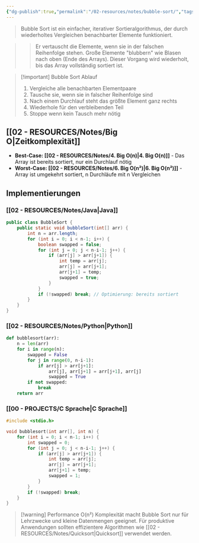 ```yaml
---
{"dg-publish":true,"permalink":"/02-resources/notes/bubble-sort/","tags":["algorithmen/sortierung","grundlagen/einfach","informatik/code/algorithmus","informatik/code/time-complexity"],"noteIcon":"","updated":"2025-10-29T12:59:04.271+01:00"}
---
```



>Bubble Sort ist ein einfacher, iterativer Sortieralgorithmus, der durch wiederholtes Vergleichen benachbarter Elemente funktioniert.

>>Er vertauscht die Elemente, wenn sie in der falschen Reihenfolge stehen. Große Elemente "blubbern" wie Blasen nach oben (Ende des Arrays). Dieser Vorgang wird wiederholt, bis das Array vollständig sortiert ist.

>[!important] Bubble Sort Ablauf
>1. Vergleiche alle benachbarten Elementpaare
>2. Tausche sie, wenn sie in falscher Reihenfolge sind
>3. Nach einem Durchlauf steht das größte Element ganz rechts
>4. Wiederhole für den verbleibenden Teil
>5. Stoppe wenn kein Tausch mehr nötig

## [[02 - RESOURCES/Notes/Big O\|Zeitkomplexität]]
- **Best-Case: [[02 - RESOURCES/Notes/4. Big O(n)\|4. Big O(n)]]** - Das Array ist bereits sortiert, nur ein Durchlauf nötig
- **Worst-Case: [[02 - RESOURCES/Notes/6. Big O(n²)\|6. Big O(n²)]]** - Array ist umgekehrt sortiert, n Durchläufe mit n Vergleichen

## Implementierungen

### [[02 - RESOURCES/Notes/Java\|Java]]
```java
public class BubbleSort {
    public static void bubbleSort(int[] arr) {
        int n = arr.length;
        for (int i = 0; i < n-1; i++) {
            boolean swapped = false;
            for (int j = 0; j < n-i-1; j++) {
                if (arr[j] > arr[j+1]) {
                    int temp = arr[j];
                    arr[j] = arr[j+1];
                    arr[j+1] = temp;
                    swapped = true;
                }
            }
            if (!swapped) break; // Optimierung: bereits sortiert
        }
    }
}
```

### [[02 - RESOURCES/Notes/Python\|Python]]
```python
def bubblesort(arr):
    n = len(arr)
    for i in range(n):
        swapped = False
        for j in range(0, n-i-1):
            if arr[j] > arr[j+1]:
                arr[j], arr[j+1] = arr[j+1], arr[j]
                swapped = True
        if not swapped:
            break
    return arr
```

### [[00 - PROJECTS/C Sprache\|C Sprache]]
```c
#include <stdio.h>

void bubblesort(int arr[], int n) {
    for (int i = 0; i < n-1; i++) {
        int swapped = 0;
        for (int j = 0; j < n-i-1; j++) {
            if (arr[j] > arr[j+1]) {
                int temp = arr[j];
                arr[j] = arr[j+1];
                arr[j+1] = temp;
                swapped = 1;
            }
        }
        if (!swapped) break;
    }
}
```

>[!warning] Performance
>O(n²) Komplexität macht Bubble Sort nur für Lehrzwecke und kleine Datenmengen geeignet. Für produktive Anwendungen sollten effizientere Algorithmen wie [[02 - RESOURCES/Notes/Quicksort\|Quicksort]] verwendet werden.